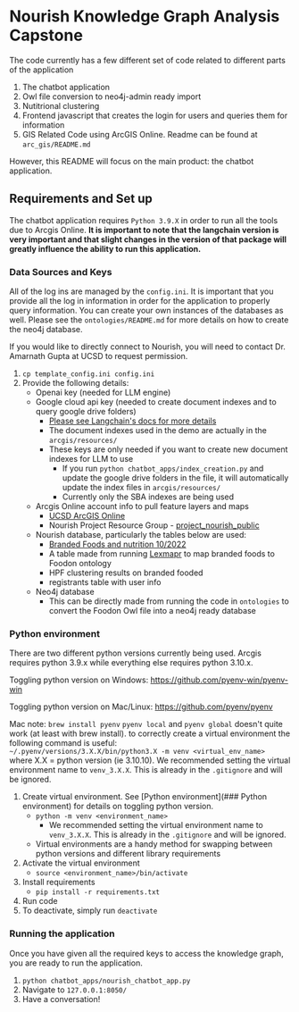 # Nourish Knowledge Graph Analysis Capstone
The code currently has a few different set of code related to different parts of the application

1. The chatbot application
2. Owl file conversion to neo4j-admin ready import
3. Nutitrional clustering
4. Frontend javascript that creates the login for users and queries them for information
5. GIS Related Code using ArcGIS Online. Readme can be found at `arc_gis/README.md`

However, this README will focus on the main product: the chatbot application.

## Requirements and Set up
The chatbot application requires `Python 3.9.X` in order to run all the tools due to Arcgis Online. **It is important to note that the langchain version is very important and that slight changes in the version of that package will greatly influence the ability to run this application.**

### Data Sources and Keys
All of the log ins are managed by the `config.ini`. It is important that you provide all the log in information in order for the application to properly query information. You can create your own instances of the databases as well. Please see the `ontologies/README.md` for more details on how to create the neo4j database.

If you would like to directly connect to Nourish, you will need to contact Dr. Amarnath Gupta at UCSD to request permission.

1. `cp template_config.ini config.ini`
2. Provide the following details:
    * Openai key (needed for LLM engine)
    * Google cloud api key (needed to create document indexes and to query google drive folders)
        * [Please see Langchain's docs for more details](https://python.langchain.com/en/latest/modules/indexes/document_loaders/examples/google_drive.html)
        * The document indexes used in the demo are actually in the `arcgis/resources/`
        * These keys are only needed if you want to create new document indexes for LLM to use
            * If you run `python chatbot_apps/index_creation.py` and update the google drive folders in the file, it will automatically update the index files in `arcgis/resources/`
            * Currently only the SBA indexes are being used
    * Arcgis Online account info to pull feature layers and maps
        * [UCSD ArcGIS Online](https://ucsdonline.maps.arcgis.com/)
        * Nourish Project Resource Group - [project_nourish_public](https://arcg.is/1nSziL0)
    * Nourish database, particularly the tables below are used:
        * [Branded Foods and nutrition 10/2022](https://fdc.nal.usda.gov/download-datasets.html)
        * A table made from running [Lexmapr](https://github.com/cidgoh/LexMapr) to map branded foods to Foodon ontology
        * HPF clustering results on branded fooded
        * registrants table with user info
    * Neo4j database
        * This can be directly made from running the code in `ontologies` to convert the Foodon Owl file into a neo4j ready database

### Python environment
There are two different python versions currently being used. Arcgis requires python 3.9.x while everything else requires python 3.10.x.

Toggling python version on Windows:
https://github.com/pyenv-win/pyenv-win

Toggling python version on Mac/Linux:
https://github.com/pyenv/pyenv

Mac note:
`brew install pyenv`
`pyenv local` and `pyenv global` doesn't quite work (at least with brew install). to correctly create a virtual environment the following command is useful:  
`~/.pyenv/versions/3.X.X/bin/python3.X -m venv <virtual_env_name>`  
where X.X = python version (ie 3.10.10). We recommended setting the virtual environment name to `venv_3.X.X`. This is already in the `.gitignore` and will be ignored.


1. Create virtual environment. See [Python environment](### Python environment) for details on toggling python version.
    * `python -m venv <environment_name>`
        * We recommended setting the virtual environment name to `venv_3.X.X`. This is already in the `.gitignore` and will be ignored.
    * Virtual environments are a handy method for swapping between python versions and different library requirements
2. Activate the virtual environment
    * `source <environment_name>/bin/activate`
3. Install requirements
    * `pip install -r requirements.txt`
4. Run code
5. To deactivate, simply run `deactivate`

### Running the application
Once you have given all the required keys to access the knowledge graph, you are ready to run the application.

1. `python chatbot_apps/nourish_chatbot_app.py`
2. Navigate to `127.0.0.1:8050/`
3. Have a conversation!
